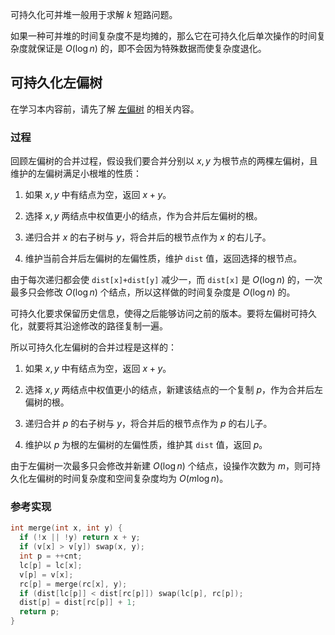 可持久化可并堆一般用于求解 $k$ 短路问题。

如果一种可并堆的时间复杂度不是均摊的，那么它在可持久化后单次操作的时间复杂度就保证是 $O(\log n)$ 的，即不会因为特殊数据而使复杂度退化。

## 可持久化左偏树

在学习本内容前，请先了解 [左偏树](./leftist-tree.md) 的相关内容。

### 过程

回顾左偏树的合并过程，假设我们要合并分别以 $x,y$ 为根节点的两棵左偏树，且维护的左偏树满足小根堆的性质：

1.  如果 $x,y$ 中有结点为空，返回 $x+y$。

2.  选择 $x,y$ 两结点中权值更小的结点，作为合并后左偏树的根。

3.  递归合并 $x$ 的右子树与 $y$，将合并后的根节点作为 $x$ 的右儿子。

4.  维护当前合并后左偏树的左偏性质，维护 `dist` 值，返回选择的根节点。

由于每次递归都会使 `dist[x]+dist[y]` 减少一，而 `dist[x]` 是 $O(\log n)$ 的，一次最多只会修改 $O(\log n)$ 个结点，所以这样做的时间复杂度是 $O(\log n)$ 的。

可持久化要求保留历史信息，使得之后能够访问之前的版本。要将左偏树可持久化，就要将其沿途修改的路径复制一遍。

所以可持久化左偏树的合并过程是这样的：

1.  如果 $x,y$ 中有结点为空，返回 $x+y$。

2.  选择 $x,y$ 两结点中权值更小的结点，新建该结点的一个复制 $p$，作为合并后左偏树的根。

3.  递归合并 $p$ 的右子树与 $y$，将合并后的根节点作为 $p$ 的右儿子。

4.  维护以 $p$ 为根的左偏树的左偏性质，维护其 `dist` 值，返回 $p$。

由于左偏树一次最多只会修改并新建 $O(\log n)$ 个结点，设操作次数为 $m$，则可持久化左偏树的时间复杂度和空间复杂度均为 $O(m\log n)$。

### 参考实现

```cpp
int merge(int x, int y) {
  if (!x || !y) return x + y;
  if (v[x] > v[y]) swap(x, y);
  int p = ++cnt;
  lc[p] = lc[x];
  v[p] = v[x];
  rc[p] = merge(rc[x], y);
  if (dist[lc[p]] < dist[rc[p]]) swap(lc[p], rc[p]);
  dist[p] = dist[rc[p]] + 1;
  return p;
}
```
